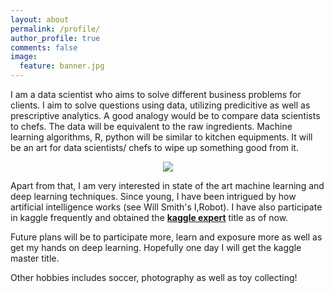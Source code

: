 ```yaml
---
layout: about
permalink: /profile/
author_profile: true
comments: false
image:
  feature: banner.jpg
---
```


I am a data scientist who aims to solve different business problems for clients. I aim to solve questions using data, utilizing predicitive as well as prescriptive analytics. A good analogy would be to compare data scientists to chefs. The data will be equivalent to the raw ingredients. Machine learning algorithms, R, python will be similar to kitchen equipments. It will be an art for data scientists/ chefs to wipe up something good from it. 

<center><img src = "https://i.pinimg.com/originals/b5/f7/18/b5f718ec601784f0fae0d20383869d6a.png"></center>

Apart from that, I am very interested in state of the art machine learning and deep learning techniques. Since young, I have been intrigued by how artificial intelligence works (see Will Smith's I,Robot). I have also participate in kaggle frequently and obtained the **[kaggle expert](https://www.kaggle.com/germmie)** title as of now. 

Future plans will be to participate more, learn and exposure more as well as get my hands on deep learning. Hopefully one day I will get the kaggle master title. 

Other hobbies includes soccer, photography as well as toy collecting! 


